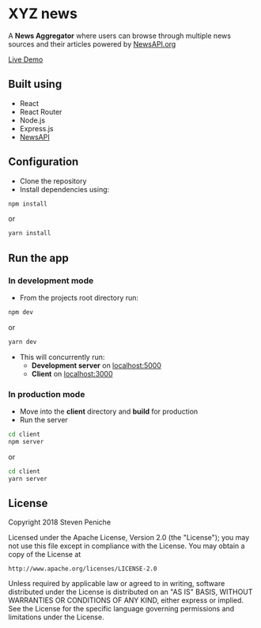 # XYZ news

A **News Aggregator** where users can browse through multiple news sources and their articles powered by [NewsAPI.org](https://newsapi.org/)

[Live Demo](https://xyznews.herokuapp.com/)

## Built using

- React
- React Router
- Node.js
- Express.js
- [NewsAPI](https://github.com/bzarras/newsapi)

## Configuration

- Clone the repository
- Install dependencies using:

```bash
npm install
```

or

```bash
yarn install
```

## Run the app

### In development mode

- From the projects root directory run:

```bash
npm dev
```

or

```bash
yarn dev
```

- This will concurrently run:
  - **Development server** on [localhost:5000](http://localhost:5000/)
  - **Client** on [localhost:3000](http://localhost:5000/)

### In production mode

- Move into the **client** directory and **build** for production
- Run the server

```bash
cd client
npm server
```

or

```bash
cd client
yarn server
```

## License

Copyright 2018 Steven Peniche

Licensed under the Apache License, Version 2.0 (the "License");
you may not use this file except in compliance with the License.
You may obtain a copy of the License at

    http://www.apache.org/licenses/LICENSE-2.0

Unless required by applicable law or agreed to in writing, software
distributed under the License is distributed on an "AS IS" BASIS,
WITHOUT WARRANTIES OR CONDITIONS OF ANY KIND, either express or implied.
See the License for the specific language governing permissions and
limitations under the License.